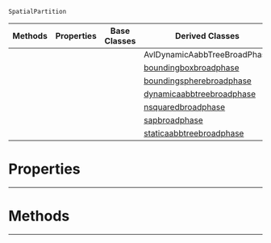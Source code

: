  `SpatialPartition`

|Methods|Properties|Base Classes|Derived Classes|
|---|---|---|---|
| | | |AvlDynamicAabbTreeBroadPhase|
| | | |[boundingboxbroadphase](https://github.com/PlasmaEngine/PlasmaDocs/tree/master/docs/C%2B%2B/code_reference/class_reference/boundingboxbroadphase.markdown)|
| | | |[boundingspherebroadphase](https://github.com/PlasmaEngine/PlasmaDocs/tree/master/docs/C%2B%2B/code_reference/class_reference/boundingspherebroadphase.markdown)|
| | | |[dynamicaabbtreebroadphase](https://github.com/PlasmaEngine/PlasmaDocs/tree/master/docs/C%2B%2B/code_reference/class_reference/dynamicaabbtreebroadphase.markdown)|
| | | |[nsquaredbroadphase](https://github.com/PlasmaEngine/PlasmaDocs/tree/master/docs/C%2B%2B/code_reference/class_reference/nsquaredbroadphase.markdown)|
| | | |[sapbroadphase](https://github.com/PlasmaEngine/PlasmaDocs/tree/master/docs/C%2B%2B/code_reference/class_reference/sapbroadphase.markdown)|
| | | |[staticaabbtreebroadphase](https://github.com/PlasmaEngine/PlasmaDocs/tree/master/docs/C%2B%2B/code_reference/class_reference/staticaabbtreebroadphase.markdown)|


 #  Properties


---  
 #  Methods


---  
 

 